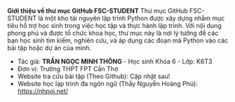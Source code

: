 **Giới thiệu về thư mục GitHub FSC-STUDENT**
Thư mục GitHub FSC-STUDENT là một kho tài nguyên lập trình Python được xây dựng nhằm mục tiêu hỗ trợ học sinh trong việc học tập và thực hành lập trình. Với nội dung phong phú và được tổ chức khoa học, thư mục này là nơi lý tưởng để các bạn học sinh tìm kiếm, nghiên cứu, và áp dụng các đoạn mã Python vào các bài tập hoặc dự án của mình.

- Tác giả: **TRẦN NGỌC MINH THÔNG** - Học sinh Khóa 6 - Lớp: K6T3
- Đơn vị: Trường THPT FPT Cần Thơ
- Website tra cứu bài tập (Theo Github): Cập nhật sau!
- Website học lạp trình đa ngôn ngữ (Thầy Nguyễn Hoàng Phú): https://nhpoj.net/
  
